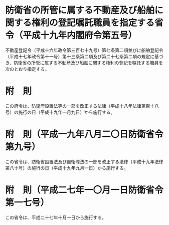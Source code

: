 # 防衛省の所管に属する不動産及び船舶に関する権利の登記嘱託職員を指定する省令（平成十九年内閣府令第五号）
不動産登記令（平成十六年政令第三百七十九号）第七条第二項並びに船舶登記令（平成十七年政令第十一号）第十三条第二項及び第二十七条第二項の規定に基づき、防衛省の所管に属する不動産及び船舶に関する権利の登記を嘱託する職員を次のとおり指定する。
# 附　則
この府令は、防衛庁設置法等の一部を改正する法律（平成十八年法律第百十八号）の施行の日（平成十九年一月九日）から施行する。
# 附　則（平成一九年八月二〇日防衛省令第九号）
この省令は、防衛省設置法及び自衛隊法の一部を改正する法律（平成十九年法律第八十号）の施行の日（平成十九年九月一日）から施行する。
# 附　則（平成二七年一〇月一日防衛省令第一七号）
この省令は、平成二十七年十月一日から施行する。
